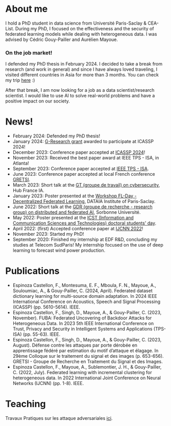 # About me
I hold a PhD student in data science from Université Paris-Saclay & CEA-List. During my PhD, I focused on the effectiveness and the security of federated learning models while dealing with heterogeneous data. I was advised by Cédric Gouy-Pailler and Aurélien Mayoue.

### On the job market!

I defended my PhD thesis in February 2024. I decided to take a break from research (and work in general) and since I have always loved traveling, I visited different countries in Asia for more than 3 months. You can check my trip [here](https://www.polarsteps.com/fabiola95/11228877-philippines?s=A5D7DC0D-A3FF-40A1-9023-8462FA368058) :)

After that break, I am now looking for a job as a data scientist/research scientist. I would like to use AI to solve real-world problems and have a positive impact on our society. 

# News!
* February 2024: Defended my PhD thesis! 
* January 2024: [G-Research grant](https://www.gresearch.com/news/g-research-january-2024-grant-winners/) awarded to participate at ICASSP 2024!
* December 2023: Conference paper accepted at [ICASSP 2024](https://2024.ieeeicassp.org/)!
* November 2023: Received the best paper award at IEEE TPS - ISA, in Atlanta!
* September 2023: Conference paper accepted at [IEEE TPS - ISA](https://www.sis.pitt.edu/lersais/conference/tps/2023/index.html).
* June 2023: Conference paper accepted at local French conference [GRETSI](https://gretsi.fr/colloque2023/).
* March 2023: Short talk at the [GT (groupe de travail) on cybersecurity](https://www.hub-franceia.fr/groupes-de-travail/), Hub France IA.
* January 2023: Poster presented at the [Workshop FL-Day - Decentralized Federated Learning](https://www.dataia.eu/index.php/en/events/workshop-fl-day-decentralized-federated-learning-approaches-and-challenges), DATAIA Institute of Paris-Saclay.
* June 2022: Short talk at the [GDR (groupe de recherche - research group) on distributed and federated AI](https://sites.google.com/view/apprentissage-distribue-gdr/accueil), Sorbonne Université.
* May 2022: Poster presented at the [ICST (Information and Communication Sciences and Technologies) doctoral students' day](https://digicosme.cnrs.fr/ceremonie-de-remise-des-prix-de-la-meilleure-production-scientifique-en-stic-du-plateau-de-saclay/).
* April 2022: (first) Accepted conference paper at [IJCNN 2022](https://wcci2022.org/)!
* November 2023: Started my PhD! 
* September 2020: Finished my internship at EDF R&D, concluding my studies at Telecom SudParis! My internship focused on the use of deep learning to forecast wind power production.

# Publications
* Espinoza Castellon, F., Montesuma, E. F., Mboula, F. N., Mayoue, A., Souloumiac, A., & Gouy-Pailler, C. (2024, April). Federated dataset dictionary learning for multi-source domain adaptation. In 2024 IEEE International Conference on Acoustics, Speech and Signal Processing (ICASSP) (pp. 5610-5614). IEEE.
* Espinoza Castellon, F., Singh, D., Mayoue, A., & Gouy-Pailler, C. (2023, November). FUBA: Federated Uncovering of Backdoor Attacks for Heterogeneous Data. In 2023 5th IEEE International Conference on Trust, Privacy and Security in Intelligent Systems and Applications (TPS-ISA) (pp. 55-63). IEEE.
* Espinoza Castellon, F., Singh, D., Mayoue, A., & Gouy-Pailler, C. (2023, August). Défense contre les attaques par porte dérobée en apprentissage fédéré par estimation du motif d’attaque et élagage. In 29ème Colloque sur le traitement du signal et des images (p. 653-656). GRETSI - Groupe de Recherche en Traitement du Signal et des Images.
* Espinoza Castellon, F., Mayoue, A., Sublemontier, J. H., & Gouy-Pailler, C. (2022, July). Federated learning with incremental clustering for heterogeneous data. In 2022 International Joint Conference on Neural Networks (IJCNN) (pp. 1-8). IEEE.

# Teaching
Travaux Pratiques sur les attaque adversariales [ici](https://github.com/fabiola-espinoza-castellon/TP_AttaquesAdversariales).
